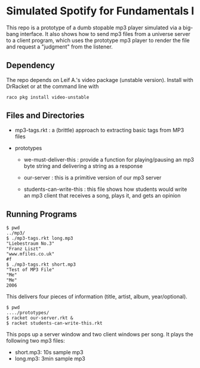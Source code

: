 
# Simulated Spotify for Fundamentals I 

This repo is a prototype of a dumb stopable mp3 player simulated via a
big-bang interface. It also shows how to send mp3 files from a universe
server to a client program, which uses the prototype mp3 player to render
the file and request a "judgment" from the listener. 

## Dependency 

The repo depends on Leif A.'s video package (unstable version). Install
with DrRacket or at the command line with 
```
raco pkg install video-unstable
```

## Files and Directories 

- mp3-tags.rkt : a (brittle) approach to extracting basic tags from MP3 files

- prototypes
  - we-must-deliver-this : provide a function for playing/pausing an mp3
    byte string and delivering a string as a response 

  - our-server : this is a primitive version of our mp3 server 

  - students-can-write-this : this file shows how students would write an
    mp3 client that receives a song, plays it, and gets an opinion 


## Running Programs 

```
$ pwd
../mp3/
$ ./mp3-tags.rkt long.mp3
"Liebestraum No.3"
"Franz Liszt"
"www.mfiles.co.uk"
#f
$ ./mp3-tags.rkt short.mp3
"Test of MP3 File"
"Me"
"Me"
2006
```
This delivers four pieces of information (title, artist, album, year/optional).


```
$ pwd 
..../prototypes/
$ racket our-server.rkt &
$ racket students-can-write-this.rkt 
```
This pops up a server window and two client windows per song. It plays the
following two mp3 files:

- short.mp3: 10s sample mp3
- long.mp3: 3min sample mp3
 


